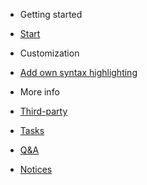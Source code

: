 - Getting started

 - [Start](Start.md)

- Customization

 - [Add own syntax highlighting](OwnSyntax.md)

- More info

 - [Third-party](Thirdparty.md)
 - [Tasks](Tasks.md)
 - [Q&A](QA.md)
 - [Notices](Notices.md)